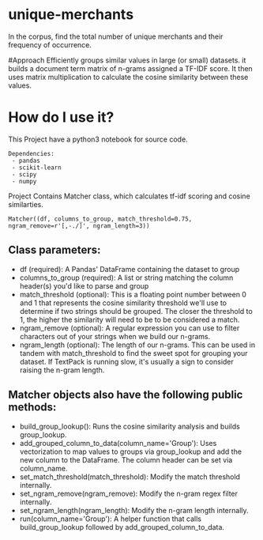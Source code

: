 # unique-merchants
In the corpus, find the total number of unique merchants and their frequency of occurrence. 


#Approach
Efficiently groups similar values in large (or small) datasets. it builds a document term matrix of n-grams assigned a TF-IDF score. It then uses matrix multiplication to calculate the cosine similarity between these values. 

# How do I use it?
This Project have a python3 notebook for source code. 
```
Dependencies:
 - pandas
 - scikit-learn
 - scipy
 - numpy
```
Project Contains Matcher class, which calculates tf-idf scoring and cosine similarties.

```
Matcher((df, columns_to_group, match_threshold=0.75, ngram_remove=r'[,-./]', ngram_length=3))
```

## Class parameters:

* df (required): A Pandas' DataFrame containing the dataset to group
* columns_to_group (required): A list or string matching the column header(s) you'd like to parse and group
* match_threshold (optional): This is a floating point number between 0 and 1 that represents the cosine similarity threshold we'll use to determine if two strings should be grouped. The closer the threshold to 1, the higher the similarity will need to be to be considered a match.
* ngram_remove (optional): A regular expression you can use to filter characters out of your strings when we build our n-grams.
* ngram_length (optional): The length of our n-grams. This can be used in tandem with match_threshold to find the sweet spot for grouping your dataset. If TextPack is running slow, it's usually a sign to consider raising the n-gram length.

## Matcher objects also have the following public methods:

* build_group_lookup(): Runs the cosine similarity analysis and builds group_lookup.
* add_grouped_column_to_data(column_name='Group'): Uses vectorization to map values to groups via group_lookup and add the new column to the DataFrame. The column header can be set via column_name.
* set_match_threshold(match_threshold): Modify the match threshold internally.
* set_ngram_remove(ngram_remove): Modify the n-gram regex filter internally.
* set_ngram_length(ngram_length): Modify the n-gram length internally.
* run(column_name='Group'): A helper function that calls build_group_lookup followed by add_grouped_column_to_data.

